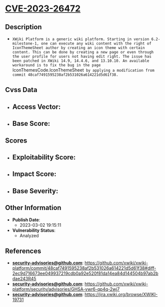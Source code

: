 
# [CVE-2023-26472](https://github.com/xwiki/xwiki-platform/commit/48caf7491595238af2b531026a614221d5d61f38#diff-2ec9d716673ee049937219cdb0a92e520f81da14ea84d144504b97ab2bdae243R45)

## Description

- `XWiki Platform is a generic wiki platform. Starting in version 6.2-milestone-1, one can execute any wiki content with the right of IconThemeSheet author by creating an icon theme with certain content. This can be done by creating a new page or even through the user profile for users not having edit right. The issue has been patched in XWiki 14.9, 14.4.6, and 13.10.10. An available workaround is to fix the bug in the page `IconThemesCode.IconThemeSheet` by applying a modification from commit 48caf7491595238af2b531026a614221d5d61f38.`

## Cvss Data

- **Access Vector**:
  - 
- **Base Score**:
  - 

## Scores

- **Exploitability Score**:
  - 
- **Impact Score**:
  - 
- **Base Severity**:
  - 

## Other Information

- **Publish Date**:
  - 2023-03-02 19:15:11
- **Vulnerability Status**:
  - Analyzed

## References

- **security-advisories@github.com**: https://github.com/xwiki/xwiki-platform/commit/48caf7491595238af2b531026a614221d5d61f38#diff-2ec9d716673ee049937219cdb0a92e520f81da14ea84d144504b97ab2bdae243R45
- **security-advisories@github.com**: https://github.com/xwiki/xwiki-platform/security/advisories/GHSA-vwr6-qp4q-2wj7
- **security-advisories@github.com**: https://jira.xwiki.org/browse/XWIKI-19731
